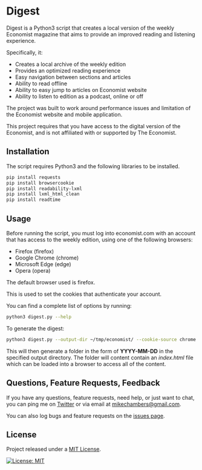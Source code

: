 # Digest

Digest is a Python3 script that creates a local version of the weekly Economist magazine that aims to provide an improved reading and listening experience.

Specifically, it:

* Creates a local archive of the weekly edition
* Provides an optimized reading experience
* Easy navigation between sections and articles
* Ability to read offline
* Ability to easy jump to articles on Economist website
* Ability to listen to edition as a podcast, online or off

The project was built to work around performance issues and limitation of the Economist website and mobile application. 

This project requires that you have access to the digital version of the Economist, and is not affiliated with or supported by The Economist.

## Installation

The script requires Python3 and the following libraries to be installed.

```bash
pip install requests
pip install browsercookie
pip install readability-lxml
pip install lxml_html_clean
pip install readtime
```

## Usage

Before running the script, you must log into economist.com with an account that has access to the weekly edition, using one of the following browsers:

* Firefox (firefox)
* Google Chrome (chrome)
* Microsoft Edge (edge)
* Opera (opera)

The default browser used is firefox.

This is used to set the cookies that authenticate your account.

You can find a complete list of options by running:

```bash
python3 digest.py --help
```

To generate the digest:

```bash
python3 digest.py --output-dir ~/tmp/economist/ --cookie-source chrome
```

This will then generate a folder in the form of **YYYY-MM-DD** in the specified output directory. The folder will content contain an *index.html* file which can be loaded into a browser to access all of the content.


## Questions, Feature Requests, Feedback

If you have any questions, feature requests, need help, or just want to chat, you can ping me on [Twitter](https://twitter.com/mesh) or via email at [mikechambers@gmail.com](mailto:mikechambers@gmail.com).

You can also log bugs and feature requests on the [issues page](https://github.com/mikechambers/digest/issues).

## License

Project released under a [MIT License](LICENSE.md).

[![License: MIT](https://img.shields.io/badge/License-MIT-orange.svg)](LICENSE.md)
